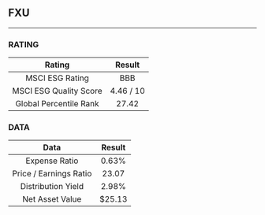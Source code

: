 ## FXU
----
### RATING

|Rating|Result|
|:----:|:---:|
|MSCI ESG Rating|BBB|
|MSCI ESG Quality Score|4.46 / 10|
|Global Percentile Rank|27.42|

### DATA

|Data|Result|
|:----:|:---:|
|Expense Ratio|0.63%|
|Price / Earnings Ratio|23.07|
|Distribution Yield|2.98%|
|Net Asset Value|$25.13|

